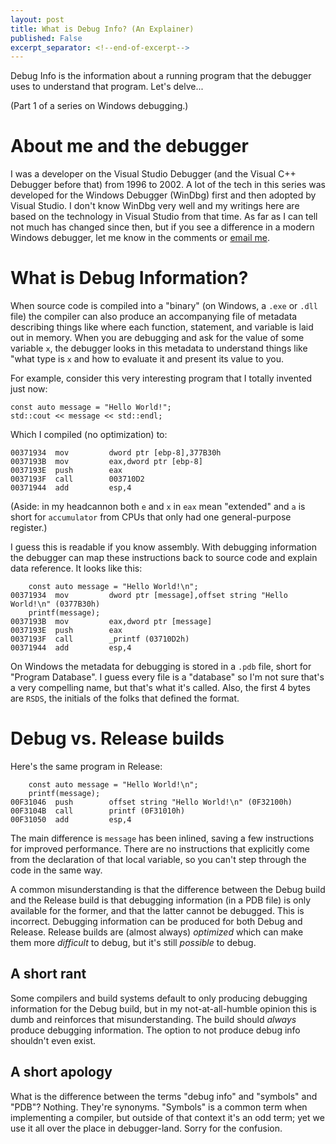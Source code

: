 ```yaml
---
layout: post
title: What is Debug Info? (An Explainer)
published: False
excerpt_separator: <!--end-of-excerpt-->
---
```


Debug Info is the information about a running program that the debugger uses to understand that program. Let's delve...

(Part 1 of a series on Windows debugging.)

<!--end-of-excerpt-->

# About me and the debugger

I was a developer on the Visual Studio Debugger (and the Visual C++ Debugger before that) from 1996 to 2002. A lot of the tech in this series was developed for the Windows Debugger (WinDbg) first and then adopted by Visual Studio. I don't know WinDbg very well and my writings here are based on the technology in Visual Studio from that time. As far as I can tell not much has changed since then, but if you see a difference in a modern Windows debugger, let me know in the comments or [email me](/about). 

# What is Debug Information? 

When source code is compiled into a "binary" (on Windows, a `.exe` or `.dll` file) the compiler can also produce an accompanying file of metadata describing things like where each function, statement, and variable is laid out in memory. When you are debugging and ask for the value of some variable `x`, the debugger looks in this metadata to understand things like "what type is `x` and how to evaluate it and present its value to you.

For example, consider this very interesting program that I totally invented just now:

```
const auto message = "Hello World!";
std::cout << message << std::endl;
```

Which I compiled (no optimization) to:

```
00371934  mov         dword ptr [ebp-8],377B30h  
0037193B  mov         eax,dword ptr [ebp-8]  
0037193E  push        eax  
0037193F  call        003710D2  
00371944  add         esp,4  
```

(Aside: in my headcannon both `e` and `x` in `eax` mean "extended" and `a` is short for `accumulator` from CPUs that only had one general-purpose register.)

I guess this is readable if you know assembly. With debugging information the debugger can map these instructions back to source code and explain data reference. It looks like this:

```
    const auto message = "Hello World!\n";
00371934  mov         dword ptr [message],offset string "Hello World!\n" (0377B30h)  
    printf(message);
0037193B  mov         eax,dword ptr [message]  
0037193E  push        eax  
0037193F  call        _printf (03710D2h)  
00371944  add         esp,4  
```

On Windows the metadata for debugging is stored in a `.pdb` file, short for "Program Database". I guess every file is a "database" so I'm not sure that's a very compelling name, but that's what it's called. Also, the first 4 bytes are `RSDS`, the initials of the folks that defined the format.

# Debug vs. Release builds

Here's the same program in Release:

```
    const auto message = "Hello World!\n";
    printf(message);
00F31046  push        offset string "Hello World!\n" (0F32100h)  
00F3104B  call        printf (0F31010h)  
00F31050  add         esp,4  
```

The main difference is `message` has been inlined, saving a few instructions for improved performance. There are no instructions that explicitly come from the declaration of that local variable, so you can't step through the code in the same way.

A common misunderstanding is that the difference between the Debug build and the Release build is that debugging information (in a PDB file) is only available for the former, and that the latter cannot be debugged. This is incorrect. Debugging information can be produced for both Debug and Release. Release builds are (almost always) _optimized_ which can make them more _difficult_ to debug, but it's still _possible_ to debug. 

## A short rant

Some compilers and build systems default to only producing debugging information for the Debug build, but in my not-at-all-humble opinion this is dumb and reinforces that misunderstanding. The build should *always* produce debugging information. The option to not produce debug info shouldn't even exist.

## A short apology

What is the difference between the terms "debug info" and "symbols" and "PDB"? Nothing. They're synonyms. "Symbols" is a common term when implementing a compiler, but outside of that context it's an odd term; yet we use it all over the place in debugger-land. Sorry for the confusion.
